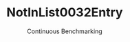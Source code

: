 ---
layout: docu
title: NotInList0032Entry
subtitle: Continuous Benchmarking
selected: In
expanded: Benchmarking
benchmark: /individual_results/NotInList0032Entry.html
---